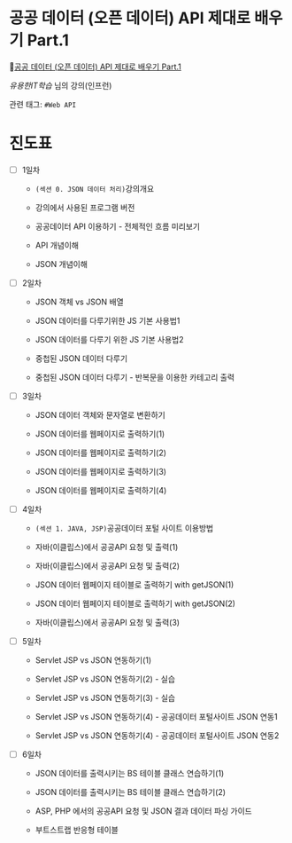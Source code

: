 # 공공 데이터 (오픈 데이터) API 제대로 배우기 Part.1

🔗[공공 데이터 (오픈 데이터) API 제대로 배우기 Part.1](https://www.inflearn.com/course/%EA%B3%B5%EA%B3%B5%EB%8D%B0%EC%9D%B4%ED%84%B0-api-1/dashboard)

*유용한IT학습* 님의 강의(인프런)

관련 태그: `#Web API`

# 진도표

- [ ] 1일차

    - `(섹션 0. JSON 데이터 처리)`강의개요

    - 강의에서 사용된 프로그램 버전

    - 공공데이터 API 이용하기 - 전체적인 흐름 미리보기

    - API 개념이해

    - JSON 개념이해

- [ ] 2일차

    - JSON 객체 vs JSON 배열

    - JSON 데이터를 다루기위한 JS 기본 사용법1

    - JSON 데이터를 다루기 위한 JS 기본 사용법2

    - 중첩된 JSON 데이터 다루기

    - 중첩된 JSON 데이터 다루기 - 반복문을 이용한 카테고리 출력

- [ ] 3일차

    - JSON 데이터 객체와 문자열로 변환하기

    - JSON 데이터를 웹페이지로 출력하기(1)

    - JSON 데이터를 웹페이지로 출력하기(2)

    - JSON 데이터를 웹페이지로 출력하기(3)

    - JSON 데이터를 웹페이지로 출력하기(4)

- [ ] 4일차

    - `(섹션 1. JAVA, JSP)`공공데이터 포털 사이트 이용방법

    - 자바(이클립스)에서 공공API 요청 및 출력(1)

    - 자바(이클립스)에서 공공API 요청 및 출력(2)

    - JSON 데이터 웹페이지 테이블로 출력하기 with getJSON(1)

    - JSON 데이터 웹페이지 테이블로 출력하기 with getJSON(2)

    - 자바(이클립스)에서 공공API 요청 및 출력(3)

- [ ] 5일차

    - Servlet JSP vs JSON 연동하기(1)

    - Servlet JSP vs JSON 연동하기(2) - 실습

    - Servlet JSP vs JSON 연동하기(3) - 실습

    - Servlet JSP vs JSON 연동하기(4) - 공공데이터 포털사이트 JSON 연동1

    - Servlet JSP vs JSON 연동하기(4) - 공공데이터 포털사이트 JSON 연동2

- [ ] 6일차

    - JSON 데이터를 출력시키는 BS 테이블 클래스 연습하기(1)

    - JSON 데이터를 출력시키는 BS 테이블 클래스 연습하기(2)

    - ASP, PHP 에서의 공공API 요청 및 JSON 결과 데이터 파싱 가이드

    - 부트스트랩 반응형 테이블
